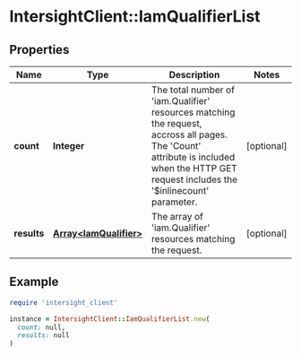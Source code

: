 # IntersightClient::IamQualifierList

## Properties

| Name | Type | Description | Notes |
| ---- | ---- | ----------- | ----- |
| **count** | **Integer** | The total number of &#39;iam.Qualifier&#39; resources matching the request, accross all pages. The &#39;Count&#39; attribute is included when the HTTP GET request includes the &#39;$inlinecount&#39; parameter. | [optional] |
| **results** | [**Array&lt;IamQualifier&gt;**](IamQualifier.md) | The array of &#39;iam.Qualifier&#39; resources matching the request. | [optional] |

## Example

```ruby
require 'intersight_client'

instance = IntersightClient::IamQualifierList.new(
  count: null,
  results: null
)
```

